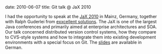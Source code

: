 date: 2010-06-07
title: Git talk @ JaX 2010

I had the opportunity to speak at the [JaX 2010](http://it-republik.de/konferenzen/jax2010/)
in Mainz, Germany, together with Ralph Guderlei from [exxcellent solutions](http://www.exxcellent.de/).
The JaX is one of the largest Java conferences and primarily aimed at enterprise architectures and SOA.
Our talk concerned distributed version control systems, how they compare to CVS-style systems and how to
integrate them into existing development environments with a special focus on Git. The
[slides](/images/dvcs.ppt) are available in German.
